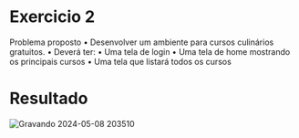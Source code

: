 # Exercicio 2
Problema proposto
• Desenvolver um ambiente para cursos culinários gratuitos.
• Deverá ter:
• Uma tela de login
• Uma tela de home mostrando os principais cursos
• Uma tela que listará todos os cursos

# Resultado

![Gravando 2024-05-08 203510](https://github.com/fpvill/AC2_Linguagens_de_Programacao/assets/144077908/b6ed024b-9381-4e52-8c40-04628e8f0a0a)

